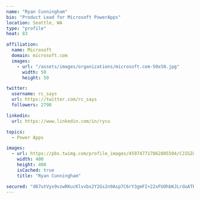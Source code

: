 ```yaml
---
name: "Ryan Cunningham"
bio: "Product Lead for Microsoft PowerApps"
location: Seattle, WA
type: "profile"
heat: 83

affiliation:
  name: Microsoft
  domain: microsoft.com
  images:
    - url: "/assets/images/organizations/microsoft.com-50x50.jpg"
      width: 50
      height: 50

twitter:
  username: rc_says
  url: https://twitter.com/rc_says
  followers: 2798

linkedin:
  url: https://www.linkedin.com/in/rycu

topics:
  - Power Apps

images:
  - url: https://pbs.twimg.com/profile_images/459747717862805504/CJIGZejd_400x400.png
    width: 400
    height: 400
    isCached: true
    title: "Ryan Cunningham"

secured: "d67utVyx9vzwRKucKlvvbx2Y2Gs2n9Asp7C6rY3gmFI+22xFUOhbKJLrdoATK2h6TOsmrkfZymG1hYZyQD9pDOSkJx8Vcp6IwkoS6KgOZZXjf/8hRgbDY+yIofwhXOdscdWygx1/G1pUt2JAY5d4qXNzO8t+/SaMAJpMiErzJ1cs8EDQGXuh5dRXHNoP7sZmDCtgSJFnvZm6z3ATJhtXgTLqnBiWb2mFaF2/Gg/Ax9Y1BTitVif6dM1w+K3/rzyxURe9TWbP+NGuQoHHraZJ6e685zN3b3JSLu+pkejezrHFjR6QD1cttT//AOnzAa3w/4oHUkFtAlLck4jHLAzRQidIzqV8WI+WBTt2RpR5r3j04Bhxfndm/rfpfks+wgGJQPDShTGatc0JSxv6OIXEApqGgkL9XyrwvHqcwx5wwbE=;/OprhpfnaCWrsNEXbAGafg=="
---
```


